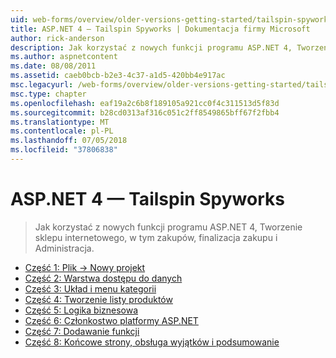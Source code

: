 ```yaml
---
uid: web-forms/overview/older-versions-getting-started/tailspin-spyworks/index
title: ASP.NET 4 — Tailspin Spyworks | Dokumentacja firmy Microsoft
author: rick-anderson
description: Jak korzystać z nowych funkcji programu ASP.NET 4, Tworzenie sklepu internetowego, w tym zakupów, finalizacja zakupu i Administracja.
ms.author: aspnetcontent
ms.date: 08/08/2011
ms.assetid: caeb0bcb-b2e3-4c37-a1d5-420bb4e917ac
msc.legacyurl: /web-forms/overview/older-versions-getting-started/tailspin-spyworks
msc.type: chapter
ms.openlocfilehash: eaf19a2c6b8f189105a921cc0f4c311513d5f83d
ms.sourcegitcommit: b28cd0313af316c051c2ff8549865bff67f2fbb4
ms.translationtype: MT
ms.contentlocale: pl-PL
ms.lasthandoff: 07/05/2018
ms.locfileid: "37806838"
---
```

<a name="aspnet-4---tailspin-spyworks"></a>ASP.NET 4 — Tailspin Spyworks
====================
> Jak korzystać z nowych funkcji programu ASP.NET 4, Tworzenie sklepu internetowego, w tym zakupów, finalizacja zakupu i Administracja.


- [Część 1: Plik -> Nowy projekt](tailspin-spyworks-part-1.md)
- [Część 2: Warstwa dostępu do danych](tailspin-spyworks-part-2.md)
- [Część 3: Układ i menu kategorii](tailspin-spyworks-part-3.md)
- [Część 4: Tworzenie listy produktów](tailspin-spyworks-part-4.md)
- [Część 5: Logika biznesowa](tailspin-spyworks-part-5.md)
- [Część 6: Członkostwo platformy ASP.NET](tailspin-spyworks-part-6.md)
- [Część 7: Dodawanie funkcji](tailspin-spyworks-part-7.md)
- [Część 8: Końcowe strony, obsługa wyjątków i podsumowanie](tailspin-spyworks-part-8.md)
